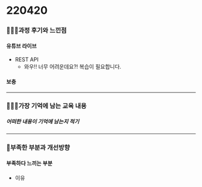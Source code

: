 # 220420

### 👨🏼‍🏫과정 후기와 느낀점

#### 유튜브 라이브

- REST API
  - 와우!! 너무 어려운데요?! 복습이 필요합니다.



#### 보충

---

### 💁🏼‍♂️가장 기억에 남는 교육 내용

##### 어떠한 내용이 기억에 남는지 적기

---

### 💫부족한 부분과 개선방향

#### 부족하다 느끼는 부분

- 이유
